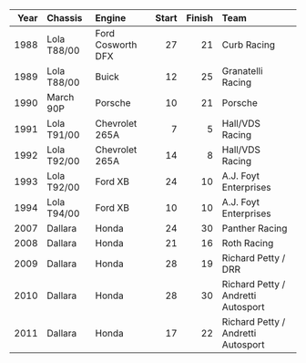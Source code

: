 |   Year | Chassis     | Engine            |   Start |   Finish | Team                               |
|-------:|:------------|:------------------|--------:|---------:|:-----------------------------------|
|   1988 | Lola T88/00 | Ford Cosworth DFX |      27 |       21 | Curb Racing                        |
|   1989 | Lola T88/00 | Buick             |      12 |       25 | Granatelli Racing                  |
|   1990 | March 90P   | Porsche           |      10 |       21 | Porsche                            |
|   1991 | Lola T91/00 | Chevrolet 265A    |       7 |        5 | Hall/VDS Racing                    |
|   1992 | Lola T92/00 | Chevrolet 265A    |      14 |        8 | Hall/VDS Racing                    |
|   1993 | Lola T92/00 | Ford XB           |      24 |       10 | A.J. Foyt Enterprises              |
|   1994 | Lola T94/00 | Ford XB           |      10 |       10 | A.J. Foyt Enterprises              |
|   2007 | Dallara     | Honda             |      24 |       30 | Panther Racing                     |
|   2008 | Dallara     | Honda             |      21 |       16 | Roth Racing                        |
|   2009 | Dallara     | Honda             |      28 |       19 | Richard Petty / DRR                |
|   2010 | Dallara     | Honda             |      28 |       30 | Richard Petty / Andretti Autosport |
|   2011 | Dallara     | Honda             |      17 |       22 | Richard Petty / Andretti Autosport |
